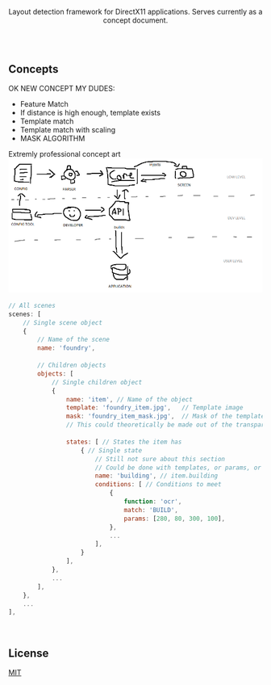 <p align="center">Layout detection framework for DirectX11 applications. Serves currently as a concept document.</p>

##

<br>

## Concepts
OK NEW CONCEPT MY DUDES:
* Feature Match
* If distance is high enough, template exists
* Template match
* Template match with scaling
* MASK ALGORITHM

Extremly professional concept art
![concept](/concept.png)

```js
// All scenes
scenes: [
    // Single scene object
    {
        // Name of the scene
        name: 'foundry',

        // Children objects
        objects: [
            // Single children object
            {
                name: 'item', // Name of the object
                template: 'foundry_item.jpg',   // Template image
                mask: 'foundry_item_mask.jpg',  // Mask of the template
                // This could theoretically be made out of the transparent zone in the template

                states: [ // States the item has
                    { // Single state	
                        // Still not sure about this section
                        // Could be done with templates, or params, or both
                        name: 'building', // item.building
                        conditions: [ // Conditions to meet
                            {
                                function: 'ocr',
                                match: 'BUILD',
                                params: [280, 80, 300, 100],
                            },
                            ...
                        ],
                    }
                ],
            },
            ...
        ],
    },
    ...
],
```

<br>

## License
[MIT](/LICENSE.md)